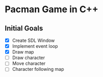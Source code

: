 Pacman Game in C++
==================

Initial Goals
-------------
- [x] Create SDL Window
- [x] Implement event loop
- [x] Draw map
- [ ] Draw character
- [ ] Move character
- [ ] Character following map
